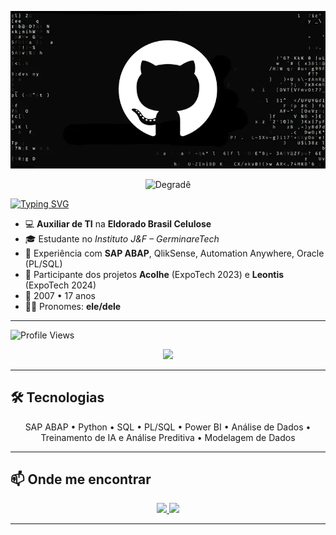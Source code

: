 <!-- Banner -->
<p align="center">
  <img src="https://raw.githubusercontent.com/neifejunior/neifejunior/main/capa.png" alt="Banner" />
</p>

<!-- Degradê -->
<p align="center">
  <img src="https://svgur.com/i/13k7.svg" alt="Degradê" width="100%" height="40px" />
</p>


<!-- Nome animado -->
<p align="left">
  <a href="https://github.com/neifejunior">
    <img src="https://readme-typing-svg.herokuapp.com?font=Fira+Code&weight=600&size=22&pause=500&color=FFFFFF&center=false&vCenter=true&width=300&lines=Sou+o+Neife+Junior+:);Seja+bem-vindo!" alt="Typing SVG" />
  </a>
</p>


- 💻 **Auxiliar de TI** na **Eldorado Brasil Celulose**  
- 🎓 Estudante no *Instituto J&F – GerminareTech*  
- 🚀 Experiência com **SAP ABAP**, QlikSense, Automation Anywhere, Oracle (PL/SQL)  
- 📱 Participante dos projetos **Acolhe** (ExpoTech 2023) e **Leontis** (ExpoTech 2024)  
- 🎂 2007 • 17 anos  
- 🙋‍♂️ Pronomes: **ele/dele**  

---

<p align="left">
  <!-- Views -->
  <img src="https://komarev.com/ghpvc/?username=neifejunior&style=for-the-badge&color=blue" alt="Profile Views" />
</p>

<p align="center">
  <!-- Stats -->
  <img src="https://github-readme-stats.vercel.app/api?username=neifejunior&show_icons=true&theme=radical&hide_border=true" height="180em"/>
</p>



---

## 🛠 Tecnologias

<p align="center">
  SAP ABAP • Python • SQL • PL/SQL • Power BI • Análise de Dados • Treinamento de IA e Análise Preditiva • Modelagem de Dados 
</p>

---

## 📫 Onde me encontrar

<p align="center">
  <a href="https://www.linkedin.com/in/neife-junior-323158276/" target="_blank">
    <img src="https://img.shields.io/badge/LinkedIn-0A66C2?style=for-the-badge&logo=linkedin&logoColor=white" />
  </a>
  <a href="mailto:neifejunior@gmail.com">
    <img src="https://img.shields.io/badge/Email-D14836?style=for-the-badge&logo=gmail&logoColor=white" />
  </a>
</p>

---
